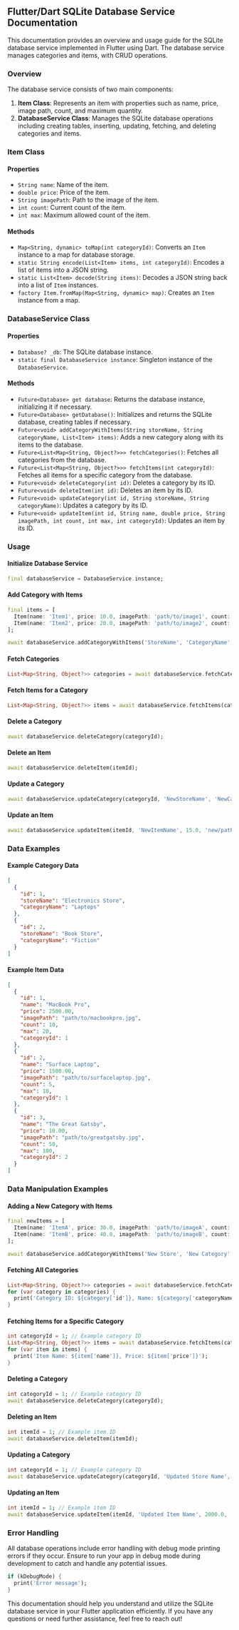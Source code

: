 ## Flutter/Dart SQLite Database Service Documentation

This documentation provides an overview and usage guide for the SQLite database service implemented in Flutter using Dart. The database service manages categories and items, with CRUD operations.

### Overview

The database service consists of two main components:
1. **Item Class**: Represents an item with properties such as name, price, image path, count, and maximum quantity.
2. **DatabaseService Class**: Manages the SQLite database operations including creating tables, inserting, updating, fetching, and deleting categories and items.

### Item Class

#### Properties

- `String name`: Name of the item.
- `double price`: Price of the item.
- `String imagePath`: Path to the image of the item.
- `int count`: Current count of the item.
- `int max`: Maximum allowed count of the item.

#### Methods

- `Map<String, dynamic> toMap(int categoryId)`: Converts an `Item` instance to a map for database storage.
- `static String encode(List<Item> items, int categoryId)`: Encodes a list of items into a JSON string.
- `static List<Item> decode(String items)`: Decodes a JSON string back into a list of `Item` instances.
- `factory Item.fromMap(Map<String, dynamic> map)`: Creates an `Item` instance from a map.

### DatabaseService Class

#### Properties

- `Database? _db`: The SQLite database instance.
- `static final DatabaseService instance`: Singleton instance of the `DatabaseService`.

#### Methods

- `Future<Database> get database`: Returns the database instance, initializing it if necessary.
- `Future<Database> getDatabase()`: Initializes and returns the SQLite database, creating tables if necessary.
- `Future<void> addCategoryWithItems(String storeName, String categoryName, List<Item> items)`: Adds a new category along with its items to the database.
- `Future<List<Map<String, Object?>>> fetchCategories()`: Fetches all categories from the database.
- `Future<List<Map<String, Object?>>> fetchItems(int categoryId)`: Fetches all items for a specific category from the database.
- `Future<void> deleteCategory(int id)`: Deletes a category by its ID.
- `Future<void> deleteItem(int id)`: Deletes an item by its ID.
- `Future<void> updateCategory(int id, String storeName, String categoryName)`: Updates a category by its ID.
- `Future<void> updateItem(int id, String name, double price, String imagePath, int count, int max, int categoryId)`: Updates an item by its ID.

### Usage

#### Initialize Database Service

```dart
final databaseService = DatabaseService.instance;
```

#### Add Category with Items

```dart
final items = [
  Item(name: 'Item1', price: 10.0, imagePath: 'path/to/image1', count: 5, max: 10),
  Item(name: 'Item2', price: 20.0, imagePath: 'path/to/image2', count: 3, max: 5),
];

await databaseService.addCategoryWithItems('StoreName', 'CategoryName', items);
```

#### Fetch Categories

```dart
List<Map<String, Object?>> categories = await databaseService.fetchCategories();
```

#### Fetch Items for a Category

```dart
List<Map<String, Object?>> items = await databaseService.fetchItems(categoryId);
```

#### Delete a Category

```dart
await databaseService.deleteCategory(categoryId);
```

#### Delete an Item

```dart
await databaseService.deleteItem(itemId);
```

#### Update a Category

```dart
await databaseService.updateCategory(categoryId, 'NewStoreName', 'NewCategoryName');
```

#### Update an Item

```dart
await databaseService.updateItem(itemId, 'NewItemName', 15.0, 'new/path/to/image', 4, 8, categoryId);
```

### Data Examples

#### Example Category Data

```json
[
  {
    "id": 1,
    "storeName": "Electronics Store",
    "categoryName": "Laptops"
  },
  {
    "id": 2,
    "storeName": "Book Store",
    "categoryName": "Fiction"
  }
]
```

#### Example Item Data

```json
[
  {
    "id": 1,
    "name": "MacBook Pro",
    "price": 2500.00,
    "imagePath": "path/to/macbookpro.jpg",
    "count": 10,
    "max": 20,
    "categoryId": 1
  },
  {
    "id": 2,
    "name": "Surface Laptop",
    "price": 1500.00,
    "imagePath": "path/to/surfacelaptop.jpg",
    "count": 5,
    "max": 10,
    "categoryId": 1
  },
  {
    "id": 3,
    "name": "The Great Gatsby",
    "price": 10.00,
    "imagePath": "path/to/greatgatsby.jpg",
    "count": 50,
    "max": 100,
    "categoryId": 2
  }
]
```

### Data Manipulation Examples

#### Adding a New Category with Items

```dart
final newItems = [
  Item(name: 'ItemA', price: 30.0, imagePath: 'path/to/imageA', count: 10, max: 50),
  Item(name: 'ItemB', price: 40.0, imagePath: 'path/to/imageB', count: 5, max: 20),
];

await databaseService.addCategoryWithItems('New Store', 'New Category', newItems);
```

#### Fetching All Categories

```dart
List<Map<String, Object?>> categories = await databaseService.fetchCategories();
for (var category in categories) {
  print('Category ID: ${category['id']}, Name: ${category['categoryName']}');
}
```

#### Fetching Items for a Specific Category

```dart
int categoryId = 1; // Example category ID
List<Map<String, Object?>> items = await databaseService.fetchItems(categoryId);
for (var item in items) {
  print('Item Name: ${item['name']}, Price: ${item['price']}');
}
```

#### Deleting a Category

```dart
int categoryId = 1; // Example category ID
await databaseService.deleteCategory(categoryId);
```

#### Deleting an Item

```dart
int itemId = 1; // Example item ID
await databaseService.deleteItem(itemId);
```

#### Updating a Category

```dart
int categoryId = 1; // Example category ID
await databaseService.updateCategory(categoryId, 'Updated Store Name', 'Updated Category Name');
```

#### Updating an Item

```dart
int itemId = 1; // Example item ID
await databaseService.updateItem(itemId, 'Updated Item Name', 2000.0, 'updated/path/to/image', 15, 30, categoryId);
```

### Error Handling

All database operations include error handling with debug mode printing errors if they occur. Ensure to run your app in debug mode during development to catch and handle any potential issues.

```dart
if (kDebugMode) {
  print('Error message');
}
```

This documentation should help you understand and utilize the SQLite database service in your Flutter application efficiently. If you have any questions or need further assistance, feel free to reach out!